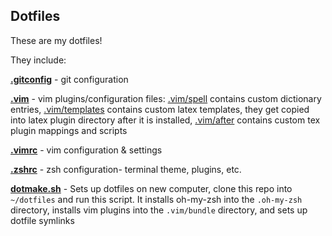 ## Dotfiles

These are my dotfiles!

They include:

**[.gitconfig](.gitconfig)** - git configuration

**[.vim](.vim)** - vim plugins/configuration files:
[.vim/spell](.vim/spell) contains custom dictionary entries,
[.vim/templates](.vim/templates) contains custom latex templates, they get copied into latex plugin directory after it is installed,
[.vim/after](.vim/after) contains custom tex plugin mappings and scripts


**[.vimrc](.vimrc)** - vim configuration & settings

**[.zshrc](.zshrc)** - zsh configuration- terminal theme, plugins, etc.

**[dotmake.sh](dotmake.sh)** - Sets up dotfiles on new computer, clone this repo into `~/dotfiles` and run this script. It installs oh-my-zsh into the `.oh-my-zsh` directory, installs vim plugins into the `.vim/bundle` directory, and sets up dotfile symlinks


